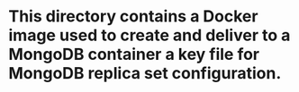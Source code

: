 # This directory contains a Docker image used to create and deliver to a MongoDB container a key file for MongoDB replica set configuration.
